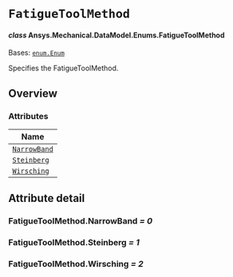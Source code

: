 # `FatigueToolMethod`

<a id="ansys.mechanical.stubs.v242.Ansys.Mechanical.DataModel.Enums.FatigueToolMethod"></a>

#### *class* Ansys.Mechanical.DataModel.Enums.FatigueToolMethod

Bases: [`enum.Enum`](https://docs.python.org/3/library/enum.html#enum.Enum)

Specifies the FatigueToolMethod.

<!-- !! processed by numpydoc !! -->

<a id="overview"></a>

## Overview

### Attributes

| Name |
| -------------------------------------------------------------------------------------------------------------------------- |
| [`NarrowBand`](#FatigueToolMethod.NarrowBand) |
| [`Steinberg`](#FatigueToolMethod.Steinberg) |
| [`Wirsching`](#FatigueToolMethod.Wirsching) |

<a id="attribute-detail"></a>

## Attribute detail

<a id="FatigueToolMethod.NarrowBand"></a>

### FatigueToolMethod.NarrowBand *= 0*

<a id="FatigueToolMethod.Steinberg"></a>

### FatigueToolMethod.Steinberg *= 1*

<a id="FatigueToolMethod.Wirsching"></a>

### FatigueToolMethod.Wirsching *= 2*


